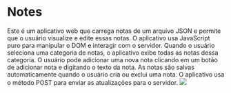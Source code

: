 # Notes
Este é um aplicativo web que carrega notas de um arquivo JSON e permite que o usuário visualize e edite essas notas. O aplicativo usa JavaScript puro para manipular o DOM e interagir com o servidor. Quando o usuário seleciona uma categoria de notas, o aplicativo exibe todas as notas dessa categoria. O usuário pode adicionar uma nova nota clicando em um botão de adicionar nota e digitando o texto da nota. As notas são salvas automaticamente quando o usuário cria ou exclui uma nota. O aplicativo usa o método POST para enviar as atualizações para o servidor.
![](https://i.imgur.com/VFciFry.png)
